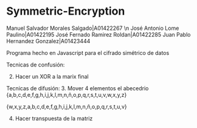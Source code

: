 # Symmetric-Encryption

Manuel Salvador Morales Salgado|A01422267 \n
José Antonio Lome Paulino|A01422195
José Fernado Ramirez Roldan|A01422285
Juan Pablo Hernandez Gonzalez|A01423444

Programa hecho en Javascript para el cifrado simétrico de datos

Tecnicas de confusión:

2. Hacer un XOR a la marix final

Tecnicas de difusión:
3. Mover 4 elementos el abecedrio
{a,b,c,d,e,f,g,h,i,j,k,l,m,n,ñ,o,p,q,r,s,t,u,v,w,x,y,z}

{w,x,y,z,a,b,c,d,e,f,g,h,i,j,k,l,m,n,ñ,o,p,q,r,s,t,u,v}

4. Hacer transpuesta de la matriz


